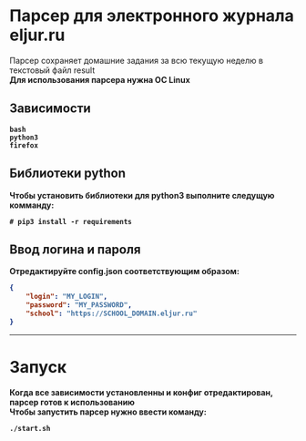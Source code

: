 # Парсер для электронного журнала eljur.ru

Парсер сохраняет домашние задания за всю текущую неделю в текстовый файл result
<br>
<b>
Для использования парсера нужна ОС Linux
## Зависимости
```
bash
python3
firefox
```
## Библиотеки python
Чтобы установить библиотеки для python3 выполните следущую комманду:
```
# pip3 install -r requirements
```
## Ввод логина и пароля
Отредактируйте config.json соответствующим образом:
``` json
{
	"login": "MY_LOGIN",
	"password": "MY_PASSWORD",
	"school": "https://SCHOOL_DOMAIN.eljur.ru"
}
```
____
# Запуск
Когда все зависимости установленны и конфиг отредактирован, парсер готов к использованию
<br>
Чтобы запустить парсер нужно ввести команду:
```
./start.sh
```
